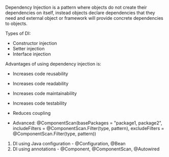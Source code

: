 Dependency Injection is a pattern where objects do not create their dependencies on itself, instead objects declare dependencies that they need and external object or framework will provide concrete dependencies to objects.

Types of DI:

* Constructor injection
* Setter injection
* Interface injection


Advantages of using dependency injection is:

* Increases code reusability
* Increases code readability
* Increases code maintainability
* Increases code testability
* Reduces coupling

* Advanced:  @ComponentScan(basePackages = "package1, package2",
                        includeFilters = @ComponentScan.Filter(type, pattern),
                        excludeFilters = @ComponentScan.Filter(type, pattern))

1. DI using Java configuration - @Configuration, @Bean
2. DI using annotations - @Component, @ComponentScan, @Autowired
